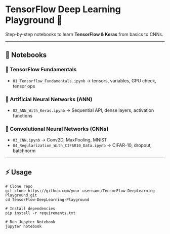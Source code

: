 # TensorFlow Deep Learning Playground 🚀  

Step-by-step notebooks to learn **TensorFlow & Keras** from basics to CNNs.  

---

## 📂 Notebooks  

### 🔹 TensorFlow Fundamentals  
- `01_Tensorflow_Fundamentals.ipynb` → tensors, variables, GPU check, tensor ops  

### 🔹 Artificial Neural Networks (ANN)  
- `02_ANN_With_Keras.ipynb` → Sequential API, dense layers, activation functions  

### 🔹 Convolutional Neural Networks (CNNs)  
- `03_CNN.ipynb` → Conv2D, MaxPooling, MNIST  
- `04_Regularization_With_CIFAR10_Data.ipynb` → CIFAR-10, dropout, batchnorm  

---

## ⚡ Usage  

```
# Clone repo
git clone https://github.com/your-username/TensorFlow-DeepLearning-Playground.git
cd TensorFlow-DeepLearning-Playground

# Install dependencies
pip install -r requirements.txt

# Run Jupyter Notebook
jupyter notebook
